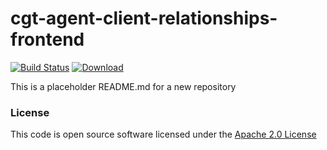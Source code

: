 # cgt-agent-client-relationships-frontend

[![Build Status](https://travis-ci.org/hmrc/cgt-agent-client-relationships-frontend.svg)](https://travis-ci.org/hmrc/cgt-agent-client-relationships-frontend) [ ![Download](https://api.bintray.com/packages/hmrc/releases/cgt-agent-client-relationships-frontend/images/download.svg) ](https://bintray.com/hmrc/releases/cgt-agent-client-relationships-frontend/_latestVersion)

This is a placeholder README.md for a new repository

### License

This code is open source software licensed under the [Apache 2.0 License]("http://www.apache.org/licenses/LICENSE-2.0.html")